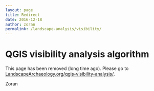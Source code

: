 ```yaml
---
layout: page
title: Redirect
date: 2016-12-18
author: zoran
permalink: /landscape-analysis/visibility/
---
```


# QGIS visibility analysis algorithm

This page has been removed (long time ago). Please go to [LandscapeArchaeology.org/qgis-visibility-analysis/](https://landscapearchaeology.org/qgis-visibility-analysis/).

Zoran




